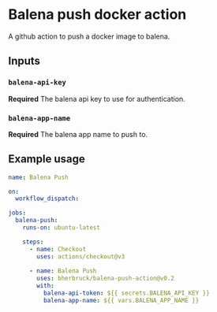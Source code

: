 # Balena push docker action

A github action to push a docker image to balena.

## Inputs

### `balena-api-key`

**Required** The balena api key to use for authentication.

### `balena-app-name`

**Required** The balena app name to push to.

## Example usage

```yaml
name: Balena Push

on:
  workflow_dispatch:

jobs:
  balena-push:
    runs-on: ubuntu-latest

    steps:
      - name: Checkout
        uses: actions/checkout@v3
      
      - name: Balena Push
        uses: bherbruck/balena-push-action@v0.2
        with:
          balena-api-token: ${{ secrets.BALENA_API_KEY }}
          balena-app-name: ${{ vars.BALENA_APP_NAME }}


``` 
